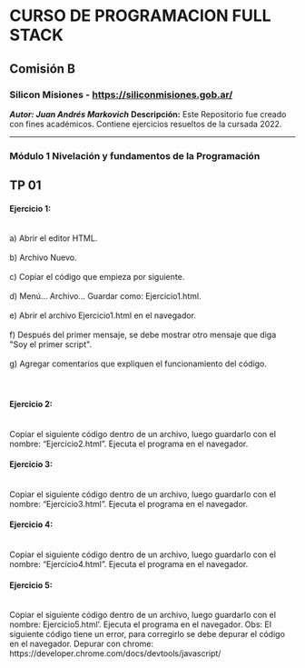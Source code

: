 # CURSO DE PROGRAMACION FULL STACK
## Comisión B
### Silicon Misiones - https://siliconmisiones.gob.ar/ 
***Autor: Juan Andrés Markovich***
**Descripción:**
Este Repositorio fue creado con fines académicos. Contiene ejercicios resueltos de la cursada 2022.
___
<h3>Módulo 1 Nivelación y fundamentos de la Programación</h3>
<h2>TP 01</h2>
<h4>Ejercicio 1:</h4>
<br>a) Abrir el editor HTML.</br>
<br>b) Archivo Nuevo.</br>
<br>c) Copiar el código que empieza por siguiente.</br>
<br>d) Menú... Archivo... Guardar como: Ejercicio1.html.</br>
<br>e) Abrir el archivo Ejercicio1.html en el navegador.</br>
<br>f) Después del primer mensaje, se debe mostrar otro mensaje que diga "Soy el primer script".</br>
<br>g) Agregar comentarios que expliquen el funcionamiento del código.</br>
<br></br>
<h4>Ejercicio 2:</h4>
<br>Copiar el siguiente código dentro de un archivo, luego guardarlo con el nombre: “Ejercicio2.html”. Ejecuta el programa en el navegador.</br>
<h4>Ejercicio 3:</h4>
<br>Copiar el siguiente código dentro de un archivo, luego guardarlo con el nombre: “Ejercicio3.html”. Ejecuta el programa en el navegador.</br>
<h4>Ejercicio 4:</h4>
<br>Copiar el siguiente código dentro de un archivo, luego guardarlo con el nombre: “Ejercicio4.html”. Ejecuta el programa en el navegador.</br>
<h4>Ejercicio 5:</h4>
<br>Copiar el siguiente código dentro de un archivo, luego guardarlo con el nombre: Ejercicio5.html’. Ejecuta el programa en el navegador. Obs: El siguiente código tiene un error, para corregirlo se debe depurar el código en el navegador. Depurar con chrome: https://developer.chrome.com/docs/devtools/javascript/</br>
